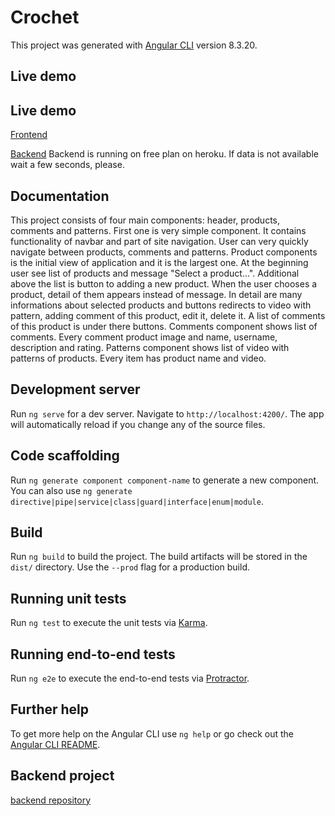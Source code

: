 # Crochet

This project was generated with [Angular CLI](https://github.com/angular/angular-cli) version 8.3.20.

## Live demo
## Live demo
[Frontend](http://magdap.ct8.pl/)

[Backend](https://sleepy-oasis-15035.herokuapp.com/api/products)
Backend is running on free plan on heroku. If data is not available wait a few seconds,  please.

## Documentation

This project consists of four main components: header, products, comments and patterns.
First one is very simple component. It contains functionality of navbar and part of site navigation. User can very quickly navigate between products, comments and patterns. 
Product components is the initial view of application and it is the largest one. At the beginning user see list of products and message "Select a product...". Additional above the list is button to adding a new product. When the user chooses a product, detail of them appears instead of message. In detail are many informations about selected products and buttons redirects to  video with pattern, adding comment of this product, edit it, delete it. A list of comments of this product is under there buttons. 
Comments component shows list of comments. Every comment product image and name, username, description and rating. 
Patterns component  shows list of video with patterns of products. Every item has product name and video.
	
## Development server

Run `ng serve` for a dev server. Navigate to `http://localhost:4200/`. The app will automatically reload if you change any of the source files.

## Code scaffolding

Run `ng generate component component-name` to generate a new component. You can also use `ng generate directive|pipe|service|class|guard|interface|enum|module`.

## Build

Run `ng build` to build the project. The build artifacts will be stored in the `dist/` directory. Use the `--prod` flag for a production build.

## Running unit tests

Run `ng test` to execute the unit tests via [Karma](https://karma-runner.github.io).

## Running end-to-end tests

Run `ng e2e` to execute the end-to-end tests via [Protractor](http://www.protractortest.org/).

## Further help

To get more help on the Angular CLI use `ng help` or go check out the [Angular CLI README](https://github.com/angular/angular-cli/blob/master/README.md).
## Backend project
[backend repository](https://github.com/magdap265/crochet-project-backend)
